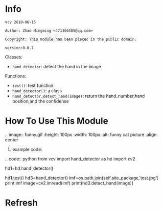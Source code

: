 Info
====
`vcv 2018-06-15`

`Author: Zhao Mingming <471106585@qq.com>`

`Copyright: This module has been placed in the public domain.`

`version:0.0.7`

Classes:
- `hand_detector`: detect the hand in the image 

Functions:

- `test()`: test function  
- `hand_detector()`:  a class
- `hand_detector.detect_hand(image)`: return the hand_number,hand position,and the confidense

How To Use This Module
======================
.. image:: funny.gif
   :height: 100px
   :width: 100px
   :alt: funny cat picture
   :align: center

1. example code:


.. code:: python
from vcv import hand_detector as hd
import cv2

hd1=hd.hand_detector()

hd1.test()
hd3=hand_detector()
imf=os.path.join(self.site_package,'test.jpg')
print imf
image=cv2.imread(imf)
print(hd3.detect_hand(image))


Refresh
========

